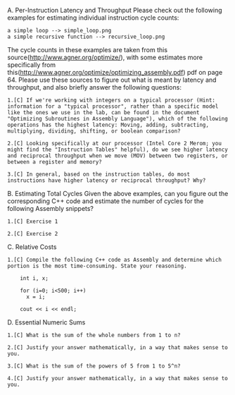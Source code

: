 A. Per-Instruction Latency and Throughput
Please check out the following examples for estimating individual instruction cycle counts:

    a simple loop --> simple_loop.png
    a simple recursive function --> recursive_loop.png

The cycle counts in these examples are taken from this source(http://www.agner.org/optimize/), with some estimates more specifically from this(http://www.agner.org/optimize/optimizing_assembly.pdf) pdf on page 64. Please use these sources to figure out what is meant by latency and throughput, and also briefly answer the following questions:

    1.[C] If we're working with integers on a typical processor (Hint: information for a "typical processor", rather than a specific model like the ones we use in the lab, can be found in the document "Optimizing Subroutines in Assembly Language"), which of the following operations has the highest latency: Moving, adding, subtracting, multiplying, dividing, shifting, or boolean comparison?

    2.[C] Looking specifically at our processor (Intel Core 2 Merom; you might find the "Instruction Tables" helpful), do we see higher latency and reciprocal throughput when we move (MOV) between two registers, or between a register and memory?

    3.[C] In general, based on the instruction tables, do most instructions have higher latency or reciprocal throughput? Why?

B. Estimating Total Cycles
Given the above examples, can you figure out the corresponding C++ code and estimate the number of cycles for the following Assembly snippets?

    1.[C] Exercise 1

    2.[C] Exercise 2

C. Relative Costs

    1.[C] Compile the following C++ code as Assembly and determine which portion is the most time-consuming. State your reasoning.

        int i, x;

        for (i=0; i<500; i++)
          x = i;

        cout << i << endl;

D. Essential Numeric Sums

    1.[C] What is the sum of the whole numbers from 1 to n?

    2.[C] Justify your answer mathematically, in a way that makes sense to you.

    3.[C] What is the sum of the powers of 5 from 1 to 5^n?

    4.[C] Justify your answer mathematically, in a way that makes sense to you.